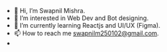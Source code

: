 - 👋 Hi, I’m Swapnil Mishra.
- 👀 I’m interested in Web Dev and Bot designing. 
- 🌱 I’m currently learning Reactjs and UI/UX (Figma).
- 📫 How to reach me swapnilm250102@gmail.com.
- 

<!---
Swapnil250102/Swapnil250102 is a ✨ special ✨ repository because its `README.md` (this file) appears on your GitHub profile.
You can click the Preview link to take a look at your changes.
--->
